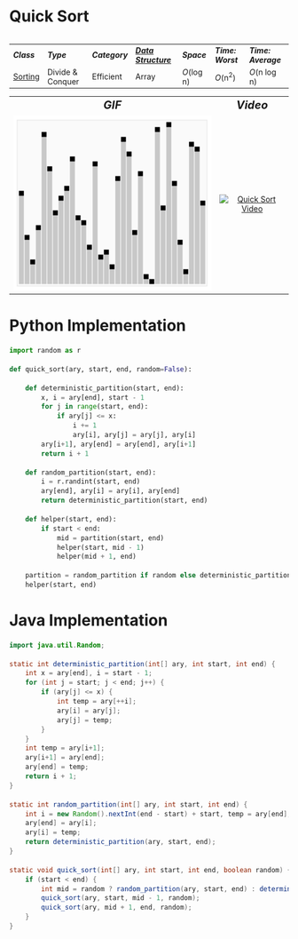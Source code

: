 # Quick Sort
<table>
    <tr>
        <table>
            <tr>
                <td><strong><i>Class</i></strong></td>
                <td><strong><i>Type</i></strong></td>
                <td><strong><i>Category</i></strong></td>
                <td><strong><i><a href="/DataStructures/">Data Structure</a></i></strong></td>
                <td><strong><i>Space</i></strong></td>
                <td><strong><i>Time: Worst</i></strong></td>
                <td><strong><i>Time: Average</i></strong></td>
            </tr>
            <tr>
                <td><a href="/Sorting/">Sorting</a></td>
                <td>Divide & Conquer</td>
                <td>Efficient</td>
                <td>Array</td>
                <td><i>O</i>(log n)</td>
                <td><i>O</i>(n<sup>2</sup>)</td>
                <td><i>O</i>(n log n)</td>
            </tr>
        </table>
    </tr>
    <tr>
        <table>
            <tr style="text-align: center; font-size:20px;">
                <td><strong><i>GIF</i></strong></td>
                <td><strong><i>Video</i></strong></td>
            </tr>
            <tr>
                <td style="text-align: center;"><img src="QuickSort.gif" alt="Quick Sort GIF" style="width: auto; height: 315px;"/></td>
                <td style="text-align: center;"><a href="https://youtu.be/Hoixgm4-P4M"><img src="http://img.youtube.com/vi/Hoixgm4-P4M/0.jpg" alt="Quick Sort Video" width="560" height="315"/></a></td>
            </tr>
        </table>
    </tr>
</table>

# Python Implementation
``` python
import random as r

def quick_sort(ary, start, end, random=False):
    
    def deterministic_partition(start, end):
        x, i = ary[end], start - 1
        for j in range(start, end):
            if ary[j] <= x:
                i += 1
                ary[i], ary[j] = ary[j], ary[i]
        ary[i+1], ary[end] = ary[end], ary[i+1]
        return i + 1
    
    def random_partition(start, end):
        i = r.randint(start, end)
        ary[end], ary[i] = ary[i], ary[end]
        return deterministic_partition(start, end)
    
    def helper(start, end):
        if start < end:
            mid = partition(start, end)
            helper(start, mid - 1)
            helper(mid + 1, end)
    
    partition = random_partition if random else deterministic_partition
    helper(start, end)
```

# Java Implementation
``` java
import java.util.Random;

static int deterministic_partition(int[] ary, int start, int end) {
    int x = ary[end], i = start - 1;
    for (int j = start; j < end; j++) {
        if (ary[j] <= x) {
            int temp = ary[++i];
            ary[i] = ary[j];
            ary[j] = temp;
        }
    }
    int temp = ary[i+1];
    ary[i+1] = ary[end];
    ary[end] = temp;
    return i + 1;
}

static int random_partition(int[] ary, int start, int end) {
    int i = new Random().nextInt(end - start) + start, temp = ary[end];
    ary[end] = ary[i];
    ary[i] = temp;
    return deterministic_partition(ary, start, end);
}

static void quick_sort(int[] ary, int start, int end, boolean random) {
    if (start < end) {
        int mid = random ? random_partition(ary, start, end) : deterministic_partition(ary, start, end);
        quick_sort(ary, start, mid - 1, random);
        quick_sort(ary, mid + 1, end, random);
    }
}
```